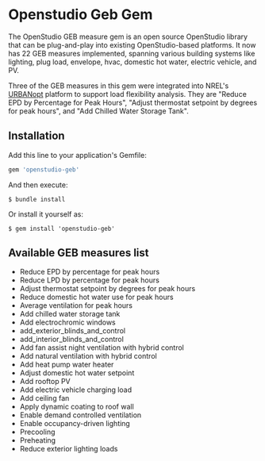 # Openstudio Geb Gem

The OpenStudio GEB measure gem is an open source OpenStudio library that can be plug-and-play into existing 
OpenStudio-based platforms. It now has 22 GEB measures implemented, spanning various building systems like 
lighting, plug load, envelope, hvac, domestic hot water, electric vehicle, and PV. 

Three of the GEB measures in this gem were integrated into NREL's [URBANopt](https://docs.urbanopt.net/) platform to support load 
flexibility analysis. They are "Reduce EPD by Percentage for Peak Hours", "Adjust thermostat setpoint 
by degrees for peak hours", and "Add Chilled Water Storage Tank".

## Installation

Add this line to your application's Gemfile:

```ruby
gem 'openstudio-geb'
```

And then execute:

    $ bundle install

Or install it yourself as:

    $ gem install 'openstudio-geb'

## Available GEB measures list
* Reduce EPD by percentage for peak hours
* Reduce LPD by percentage for peak hours
* Adjust thermostat setpoint by degrees for peak hours
* Reduce domestic hot water use for peak hours
* Average ventilation for peak hours
* Add chilled water storage tank
* Add electrochromic windows
* add_exterior_blinds_and_control
* add_interior_blinds_and_control
* Add fan assist night ventilation with hybrid control
* Add natural ventilation with hybrid control
* Add heat pump water heater
* Adjust domestic hot water setpoint
* Add rooftop PV
* Add electric vehicle charging load
* Add ceiling fan
* Apply dynamic coating to roof wall
* Enable demand controlled ventilation
* Enable occupancy-driven lighting
* Precooling
* Preheating
* Reduce exterior lighting loads
